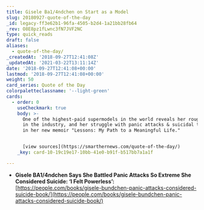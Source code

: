 ```yaml
---
title: Gisele Ba1/4ndchen on Start as a Model
slug: 20180927-quote-of-the-day
_id: legacy-ff3e62b1-96fa-4505-b2d4-1a21bb28fb64
_rev: O8E8pz1fLwnc3fN7JVF2NC
type: quick_reads
draft: false
aliases:
  - quote-of-the-day/
_createdAt: '2018-09-27T12:41:08Z'
_updatedAt: '2021-03-22T13:11:14Z'
date: '2018-09-27T12:41:08+00:00'
lastmod: '2018-09-27T12:41:08+00:00'
weight: 50
card_series: Quote of the Day
colorpaletteclassname: '--light-green'
cards:
  - order: 0
    useCheckmark: true
    body: >-
      One of the highest-paid supermodels in the world reveals her rough start
      in the industry, and her struggle with panic attacks & suicidal thoughts
      in her new memoir "Lessons: My Path to a Meaningful Life."


      [view sources](https://smarthernews.com/quote-of-the-day/)
    _key: card-10-19c19e17-10bb-41e0-b91f-b517bb7a1a1f

---
```

* **Gisele BA1/4ndchen Says She Battled Panic Attacks So Extreme She Considered Suicide: ‘I Felt Powerless’:**  
[https://people.com/books/gisele-bundchen-panic-attacks-considered-suicide-book/](https://people.com/books/gisele-bundchen-panic-attacks-considered-suicide-book/)